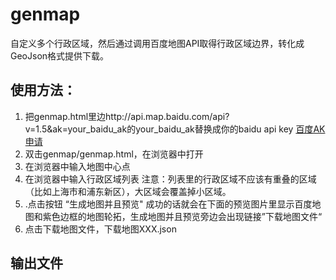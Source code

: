 # genmap
自定义多个行政区域，然后通过调用百度地图API取得行政区域边界，转化成GeoJson格式提供下载。

## 使用方法：
<ol>
<li>把genmap.html里边http://api.map.baidu.com/api?v=1.5&ak=your_baidu_ak的your_baidu_ak替换成你的baidu api key
<a href="http://lbsyun.baidu.com/apiconsole/key">百度AK申请</a>
</li>
<li>双击genmap/genmap.html，在浏览器中打开</li>
<li>在浏览器中输入地图中心点</li>
<li>在浏览器中输入行政区域列表
注意：列表里的行政区域不应该有重叠的区域（比如上海市和浦东新区），大区域会覆盖掉小区域。
</li>
<li>.点击按钮 “生成地图并且预览"
成功的话就会在下面的预览图片里显示百度地图和紫色边框的地图轮拓，生成地图并且预览旁边会出现链接”下载地图文件“
</li>
<li>点击下载地图文件，下载地图XXX.json</li>
</ol>

## 输出文件
